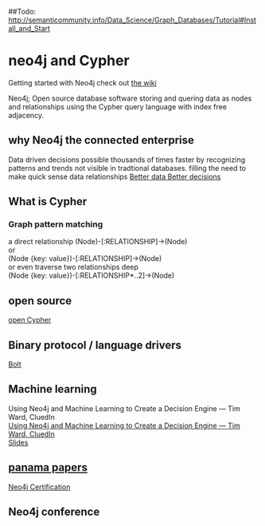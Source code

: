 ##Todo: 
http://semanticommunity.info/Data_Science/Graph_Databases/Tutorial#Install_and_Start

# neo4j and Cypher
Getting started with Neo4j check out [the wiki](https://github.com/charlesfinney/neo4j/wiki)  
  
Neo4j; Open source database software storing and quering data as nodes and relationships using the Cypher 
query language with index free adjacency.

## why Neo4j the connected enterprise 
Data driven decisions possible thousands of times faster by recognizing patterns and trends not visible in tradtional databases.
filling the need to make quick sense data relationships
[Better data Better decisions](https://youtu.be/_D19h5s73Co)

## What is Cypher
### Graph pattern matching
a direct relationship
(Node)-[:RELATIONSHIP]->(Node)  
or   
(Node {key: value})-[:RELATIONSHIP]->(Node)  
or even traverse two relationships deep  
(Node {key: value})-[:RELATIONSHIP*..2]->(Node)  
## open source 
[open Cypher](http://www.opencypher.org/)
## Binary protocol / language drivers
[Bolt]()

## Machine learning 
Using Neo4j and Machine Learning to Create a Decision Engine — Tim Ward, CluedIn  
[Using Neo4j and Machine Learning to Create a Decision Engine — Tim Ward, CluedIn](https://youtu.be/jiE3wsrVUQs)  
[Slides](https://www.slideshare.net/neo4j/graphconnect-europe-2017-using-neo4j-and-machine-learning-to-create-a-decision-engine-cluedin)
## [panama papers](https://offshoreleaks.icij.org/pages/database)  
  
  [Neo4j Certification](https://neo4j.com/graphacademy/neo4j-certification/)  
  
## Neo4j conference
